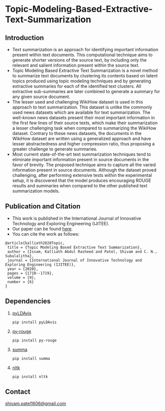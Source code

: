 # Topic-Modeling-Based-Extractive-Text-Summarization

## Introduction

- Text summarization is an approach for identifying important information present within text documents. This computational technique aims to generate shorter versions of the source text, by including only the relevant and salient information present within the source text. 
- Topic Modeling Based Extractive Text Summarization is a novel method to summarize text documents by clustering its contents based on latent topics produced using topic modeling techniques and by generating extractive summaries for each of the identified text clusters. All extractive sub-summaries are later combined to generate a summary for any given source document. 
- The lesser used and challenging WikiHow dataset is used in this approach to text summarization. This dataset is unlike the commonly used news datasets which are available for text summarization. The well-known news datasets present their most important information in the first few lines of their source texts, which make their summarization a lesser challenging task when compared to summarizing the WikiHow dataset. Contrary to these news datasets, the documents in the WikiHow dataset are written using a generalized approach and have lesser abstractedness and higher compression ratio, thus proposing a greater challenge to generate summaries. 
- Most current state-of-the-art text summarization techniques tend to eliminate important information present in source documents in the favor of brevity. The proposed technique aims to capture all the varied information present in source documents. Although the dataset proved challenging, after performing extensive tests within the experimental setup, it is discovered that the model produces encouraging ROUGE results and summaries when compared to the other published text summarization models.

## Publication and Citation

- This work is published in the International Journal of Innovative Technology and Exploring Engineering (IJITEE).
- Our paper can be found [here](https://www.ijitee.org/wp-content/uploads/papers/v9i6/F4611049620.pdf).
- You can cite the work as follows:

```
@article{kalliath2020Topic,
 title = {Topic Modeling Based Extractive Text Summarization},
 author = {Issam, Kalliath Abdul Rasheed and Patel, Shivam and C. N., Subalalitha},
 journal = {International Journal of Innovative Technology and Exploring Engineering (IJITEE)},
 year = {2020},
 pages = {1710--1719},
 volume = {9},
 number = {6}
}
```

## Dependencies

1. [pyLDAvis](https://pypi.org/project/pyLDAvis/)

   ```pip install pyLDAvis```

2. [py-rouge](https://pypi.org/project/py-rouge/)

   ```pip install py-rouge```
   
3. [summa](https://pypi.org/project/summa/)

   ```pip install summa```
   
4. [nltk](https://pypi.org/project/nltk/)

   ```pip install nltk```


## Contact

shivam.patel1606@gmail.com
